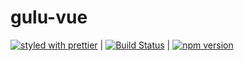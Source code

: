 # gulu-vue

[![styled with prettier](https://img.shields.io/badge/styled_with-prettier-ff69b4.svg)](https://github.com/prettier/prettier) |
[![Build Status](https://travis-ci.org/m01i0ng/gulu.svg?branch=master)](https://travis-ci.org/m01i0ng/gulu) |
[![npm version](https://badge.fury.io/js/%40m01i0ng%2Fgulu-vue.svg)](https://badge.fury.io/js/%40m01i0ng%2Fgulu-vue)
